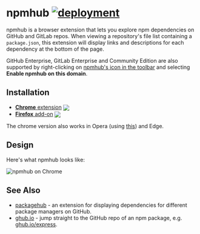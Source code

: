 # npmhub [![deployment][badge-travis]][link-travis]

  [badge-travis]: https://img.shields.io/travis/npmhub/npmhub/master.svg?label=deployment
  [link-cws]: https://chrome.google.com/webstore/detail/npmhub/kbbbjimdjbjclaebffknlabpogocablj "Version published on Chrome Web Store"
  [link-amo]: https://addons.mozilla.org/en-US/firefox/addon/npm-hub/ "Version published on Mozilla Add-ons"
  [link-travis]: https://travis-ci.org/npmhub/npmhub

npmhub is a browser extension that lets you explore npm dependencies on GitHub and GitLab repos. When viewing a repository's file list containing a `package.json`, this extension will display links and descriptions for each dependency at the bottom of the page.

GitHub Enterprise, GitLab Enterprise and Community Edition are also supported by right-clicking on <a href="https://user-images.githubusercontent.com/1402241/32874388-e0c64150-cacc-11e7-9a50-eae3727fd3c2.png" target="_blank">npmhub's icon in the toolbar</a> and selecting <strong>Enable npmhub on this domain</strong>.

## Installation

- [**Chrome** extension][link-cws] [<img valign="middle" src="https://img.shields.io/chrome-web-store/v/kbbbjimdjbjclaebffknlabpogocablj.svg?label=%20">][link-cws]
- [**Firefox** add-on][link-amo] [<img valign="middle" src="https://img.shields.io/amo/v/npm-hub.svg?label=%20">][link-amo]

The chrome version also works in Opera (using [this](https://addons.opera.com/en/extensions/details/download-chrome-extension-9/)) and Edge.
## Design

Here's what npmhub looks like:

![npmhub on Chrome](assets/npm-hub-screenshot.png)

## See Also

- [packagehub](https://github.com/BrainMaestro/packagehub) - an extension for displaying dependencies for different package managers on GitHub.
- [ghub.io](http://ghub.io) - jump straight to the GitHub repo of an npm package, e.g. [ghub.io/express](http://ghub.io/express).
